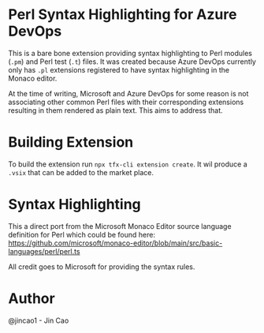 # Perl Syntax Highlighting for Azure DevOps

This is a bare bone extension providing syntax highlighting to Perl modules (`.pm`) and Perl test (`.t`) files.
It was created because Azure DevOps currently only has `.pl` extensions registered to have syntax highlighting in the Monaco editor.

At the time of writing, Microsoft and Azure DevOps for some reason is not associating other common Perl files with their corresponding extensions resulting in them rendered as plain text.
This aims to address that.

# Building Extension

To build the extension run `npx tfx-cli extension create`. It wil produce a `.vsix` that can be added to the market place.

# Syntax Highlighting

This a direct port from the Microsoft Monaco Editor source language definition for Perl which could be found here: https://github.com/microsoft/monaco-editor/blob/main/src/basic-languages/perl/perl.ts

All credit goes to Microsoft for providing the syntax rules.

# Author

@jincao1 - Jin Cao